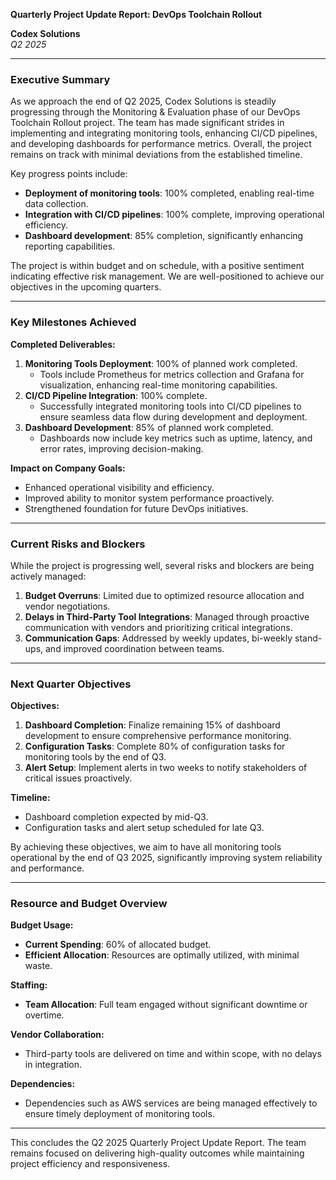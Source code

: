 

**Quarterly Project Update Report: DevOps Toolchain Rollout**

**Codex Solutions**  
*Q2 2025*

---

### Executive Summary

As we approach the end of Q2 2025, Codex Solutions is steadily progressing through the Monitoring & Evaluation phase of our DevOps Toolchain Rollout project. The team has made significant strides in implementing and integrating monitoring tools, enhancing CI/CD pipelines, and developing dashboards for performance metrics. Overall, the project remains on track with minimal deviations from the established timeline.

Key progress points include:
- **Deployment of monitoring tools**: 100% completed, enabling real-time data collection.
- **Integration with CI/CD pipelines**: 100% complete, improving operational efficiency.
- **Dashboard development**: 85% completion, significantly enhancing reporting capabilities.

The project is within budget and on schedule, with a positive sentiment indicating effective risk management. We are well-positioned to achieve our objectives in the upcoming quarters.

---

### Key Milestones Achieved

**Completed Deliverables:**
1. **Monitoring Tools Deployment**: 100% of planned work completed.
   - Tools include Prometheus for metrics collection and Grafana for visualization, enhancing real-time monitoring capabilities.
2. **CI/CD Pipeline Integration**: 100% complete.
   - Successfully integrated monitoring tools into CI/CD pipelines to ensure seamless data flow during development and deployment.
3. **Dashboard Development**: 85% of planned work completed.
   - Dashboards now include key metrics such as uptime, latency, and error rates, improving decision-making.

**Impact on Company Goals:**
- Enhanced operational visibility and efficiency.
- Improved ability to monitor system performance proactively.
- Strengthened foundation for future DevOps initiatives.

---

### Current Risks and Blockers

While the project is progressing well, several risks and blockers are being actively managed:
1. **Budget Overruns**: Limited due to optimized resource allocation and vendor negotiations.
2. **Delays in Third-Party Tool Integrations**: Managed through proactive communication with vendors and prioritizing critical integrations.
3. **Communication Gaps**: Addressed by weekly updates, bi-weekly stand-ups, and improved coordination between teams.

---

### Next Quarter Objectives

**Objectives:**
1. **Dashboard Completion**: Finalize remaining 15% of dashboard development to ensure comprehensive performance monitoring.
2. **Configuration Tasks**: Complete 80% of configuration tasks for monitoring tools by the end of Q3.
3. **Alert Setup**: Implement alerts in two weeks to notify stakeholders of critical issues proactively.

**Timeline:**
- Dashboard completion expected by mid-Q3.
- Configuration tasks and alert setup scheduled for late Q3.

By achieving these objectives, we aim to have all monitoring tools operational by the end of Q3 2025, significantly improving system reliability and performance.

---

### Resource and Budget Overview

**Budget Usage:**
- **Current Spending**: 60% of allocated budget.
- **Efficient Allocation**: Resources are optimally utilized, with minimal waste.

**Staffing:**
- **Team Allocation**: Full team engaged without significant downtime or overtime.

**Vendor Collaboration:**
- Third-party tools are delivered on time and within scope, with no delays in integration.

**Dependencies:**
- Dependencies such as AWS services are being managed effectively to ensure timely deployment of monitoring tools.

---

This concludes the Q2 2025 Quarterly Project Update Report. The team remains focused on delivering high-quality outcomes while maintaining project efficiency and responsiveness.